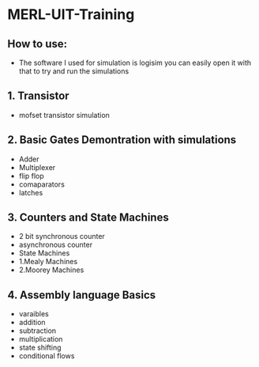 # MERL-UIT-Training
## How to use:
 - The software I used for simulation is logisim you can easily open it with that to try and run the simulations


## 1. Transistor
 - mofset transistor simulation

## 2. Basic Gates Demontration with simulations
 - Adder
 - Multiplexer
 - flip flop
 - comaparators
 - latches

## 3. Counters and State Machines
 - 2 bit synchronous counter
 - asynchronous counter
 - State Machines
 -  1.Mealy Machines
 -  2.Moorey Machines
 
## 4. Assembly language Basics
 - varaibles
 - addition
 - subtraction
 - multiplication
 - state shifting
 - conditional flows
